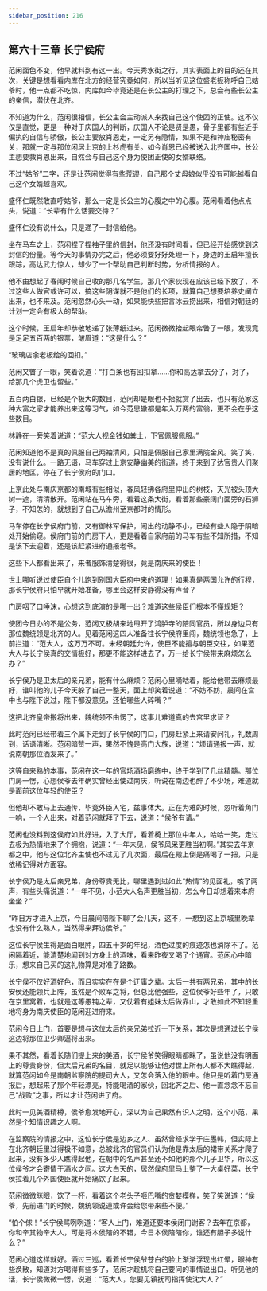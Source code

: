 ```yaml
---
sidebar_position: 216
---
```


## 第六十三章 **长宁侯府**

范闲面色不变，他早就料到有这一出。今天秀水街之行，其实表面上的目的还在其次，关键是想看看内库在北方的经营究竟如何，所以当听见这位盛老扳称呼自己姑爷时，他一点都不吃惊，内库如今毕竟还是在长公主的打理之下，总会有些长公主的亲信，潜伏在北齐。

不知道为什么，范闲很相信，长公主会主动派人来找自己这个使团的正使。这不仅仅是直觉，更是一种对于庆国人的判断，庆国人不论是贤是愚，骨子里都有些近乎偏执的自信与骄傲，长公主要放肖恩走，一定另有隐情，如果不是和神庙秘密有关，那就一定与那位闲居上京的上杉虎有关。如今肖恩已经被送入北齐国中，长公主想要救肖恩出来，自然会与自己这个身为使团正使的女婿联络。

不过“姑爷”二字，还是让范闲觉得有些荒谬，自己那个丈母娘似乎没有可能越看自己这个女婿越喜欢。

盛怀仁既然敢直呼姑爷，那么一定是长公主的心腹之中的心腹。范闲看着他点点头，说道：“长辈有什么话要交待？”

盛怀仁没有说什么，只是递了一封信给他。

坐在马车之上，范闲捏了捏袖子里的信封，他还没有时间看，但已经开始感觉到这封信的份量。等今天的事情办完之后，他必须要好好处理一下，身边的王启年擅长跟踪，高达武力惊人，却少了一个帮助自己判断时势，分析情报的人。

他不由想起了春闱时候自己收的那几名学生，那几个家伙现在应该已经下放了，不过这些人做官或许可以，搞这些阴谋就不是他们的长项，就算自己想要培养史阐立出来，也不来及。范闲忽然心头一动，如果能快些把言冰云捞出来，相信对朝廷的计划一定会有极大的帮助。

这个时候，王启年却恭敬地递了张薄纸过来。范闲微微抬起眼帘瞥了一眼，发现竟是足足五百两的银票，皱眉道：“这是什么？”

“玻璃店余老板给的回扣。”

范闲又瞥了一眼，笑着说道：“打白条也有回扣拿……你和高达拿去分了，对了，给那几个虎卫也留些。”

五百两白银，已经是个极大的数目，范闲却是眼也不抬就赏了出去，也只有范家这种大富之家才能养出来这等习气，如今范思辙都是年入万两的富翁，更不会在乎这些数目。

林静在一旁笑着说道：“范大人视金钱如粪土，下官佩服佩服。”

范闲知道他不是真的佩服自己两袖清风，只怕是佩服自己家里满院金风。笑了笑，没有说什么。一路无语，马车穿过上京安静幽美的街道，终于来到了达官贵人们聚居的地区，停在了长宁侯府的门口。

上京此处与南庆京都的南城有些相似，春风轻拂各府里伸出的树枝，天光被头顶大树一遮，清清散开。范闲站在马车旁，看着这条大街，看着那些豪阔门面旁的石狮子，不知怎的，就想到了自己从澹州至京都时的情形。

马车停在长宁侯府门前，又有御林军保护，闹出的动静不小，已经有些人隐于阴暗处开始偷窥。侯府门前的门房下人，更是看着自家府前的马车有些不知所措，不知是该下去迎着，还是该赶紧进府通报老爷。

这些下人都看出来了，来者服饰清楚得很，竟是南庆来的使臣！

世上哪听说过使臣自个儿跑到别国大臣府中来的道理！如果真是两国允许的行程，那长宁侯府只怕早就开始准备，哪里会这样安静得没有声音？

门房咽了口唾沫，心想这到底演的是哪一出？难道这些侯臣们根本不懂规矩？

使团今日办的不是公务，范闲又极胡来地甩开了鸿胪寺的陪同官员，所以身边只有那位魏统领是北齐的人。见着范闲这四人准备往长宁侯府里闯，魏统领也急了，上前拦道：“范大人，这万万不可。未经朝廷允许，使臣不能擅与朝臣交往，如果范大人与长宁侯真的交情极好，那更不能这样进去了，万一给长宁侯带来麻烦怎么办？”

长宁侯乃是卫太后的亲兄弟，能有什么麻烦？范闲心里嘀咕着，能给他带去麻烦最好，谁叫他的儿子今天躲了自己一整天，面上却笑着说道：“不妨不妨，晨间在宫中也与陛下说过，陛下都没意见，还怕哪些人碎嘴？”

这把北齐皇帝搬将出来，魏统领不由愣了，这事儿难道真的去宫里求证？

此时范闲已经带着三个属下走到了长宁侯的门口，门房赶紧上来请安问礼，礼数周到，话语清晰。范闲暗赞一声，果然不愧是高门大族，说道：“烦请通报一声，就说南朝那位酒友来了。”

这等自来熟的本事，范闲在这一年的官场酒场磨练中，终于学到了几丝精髓。那位门房一愣，心想侯爷去年确实曾经出使过南庆，听说在南边也醉了不少场，难道就是面前这位年轻的使臣？

但他却不敢马上去通传，毕竟外臣入宅，兹事体大。正在为难的时候，忽听着角门一响，一个人出来，对着范闲就拜了下去，说道：“侯爷有请。”

范闲也没料到这侯府如此好进，入了大厅，看着椅上那位中年人，哈哈一笑，走过去极为热情地来了个拥抱，说道：“一年未见，侯爷风采更胜当初啊。”其实去年京都之中，他与这位北齐主使也不过见了几次面，最后在殿上倒是痛喝了一把，只是依稀记得对方面容。

长宁侯乃是太后亲兄弟，身份尊贵无比，哪里遇到过如此“热情”的见面礼，咳了两声，有些头痛说道：“一年不见，小范大人名声更胜当初，怎么今日却想着来本府坐坐？”

“昨日方才进入上京，今日晨间陪陛下聊了会儿天，这不，一想到这上京城里晚辈也没有什么熟人，当然得来拜访侯爷。”

这位长宁侯生得是面白眼肿，四五十岁的年纪，酒色过度的痕迹怎也消除不了。范闲隔着近，能清楚地闻到对方身上的酒味，看来昨夜又喝了个通宵。范闲心中暗乐，想来自己买的这礼物算是对准了路数。

长宁侯不仅好酒好色，而且实实在在是个迂庸之辈。太后一共有两兄弟，其中的长安侯还能领兵上阵，虽然是个败军之将，但总比他强些，这位侯爷好些年了，只敢在京里窝着，也就是这等愚钝之辈，又仗着有姐妹太后做靠山，才敢如此不知轻重地将身为南庆使臣的范闲迎进府来。

范闲今日上门，首要是想与这位太后的亲兄弟拉近一下关系，其次是想通过长宁侯这边将那位卫少卿逼将出来。

果不其然，看着长随们提上来的美酒，长宁侯爷笑得眼睛都眯了，虽说他没有明面上的尊贵身份，但太后兄弟的名目，就足以能够让他对世上所有人都不大瞧得起，就算范闲如今是南朝监察院的提司大人，又怎会落入他的眼中。他只是听着门房通报后，想起来了那个年轻漂亮，特能喝酒的家伙，回北齐之后、他一直念念不忘自己“战败”之事，所以才让范闲进了府。

此时一见美酒精樽，侯爷愈发地开心，深以为自己果然有识人之明，这个小范，果然是个知情识趣之人啊。

在监察院的情报之中，这位长宁侯是边乡之人、虽然曾经求学于庄墨韩，但实际上在北齐朝廷里过得极不如意，总被北齐的官员们认为他是靠太后的裙带关系才爬了起来，没有多少人瞧得起他，在朝中的名声甚至还不如他的那个儿子卫华，所以这位侯爷才会寄情于酒水之间。这大白天的，居然侯府里马上整了一大桌好菜，长宁侯拉着几个外国使臣就开始痛饮了起来。

范闲微微眯眼，饮了一杯，看着这个老头子咂巴嘴的贪婪模样，笑了笑说道：“侯爷，先前进门的时候，魏统领说道或许会给您带来些不便。”

“怕个俅！”长宁侯骂咧咧道：“客人上门，难道还要本侯闭门谢客？去年在京都，你和辛其物辛大人，可是将本侯陪的不错，今日本侯陪陪你，谁还有胆子多说什么？”

范闲心道这样就好。酒过三巡，看着长宁侯爷苍白的脸上渐渐浮现出红晕，眼神有些涣散，知道对方喝得有些多了，范闲才趁机将自己要问的事情说出口。听见他的话，长宁侯微微一愣，说道：“范大人，您要见镇抚司指挥使沈大人？”

